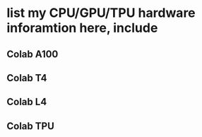# list my CPU/GPU/TPU hardware inforamtion here, include

## Colab A100

## Colab T4

## Colab L4

## Colab TPU